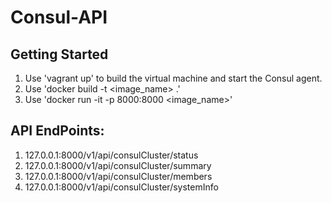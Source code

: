 # Consul-API

## Getting Started


1. Use 'vagrant up' to build the virtual machine and start the Consul agent.
2. Use 'docker build -t <image_name> .' 
3. Use 'docker run -it -p 8000:8000 <image_name>'



## API EndPoints:


1. 127.0.0.1:8000/v1/api/consulCluster/status
2. 127.0.0.1:8000/v1/api/consulCluster/summary
3. 127.0.0.1:8000/v1/api/consulCluster/members
4. 127.0.0.1:8000/v1/api/consulCluster/systemInfo
